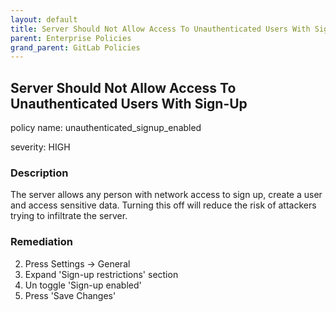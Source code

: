 ```yaml
---
layout: default
title: Server Should Not Allow Access To Unauthenticated Users With Sign-Up
parent: Enterprise Policies
grand_parent: GitLab Policies
---
```



## Server Should Not Allow Access To Unauthenticated Users With Sign-Up
policy name: unauthenticated_signup_enabled

severity: HIGH

### Description
The server allows any person with network access to sign up, create a user and access sensitive data. Turning this off will reduce the risk of attackers trying to infiltrate the server.


### Remediation
2. Press Settings -> General
3. Expand 'Sign-up restrictions' section
4. Un toggle 'Sign-up enabled'
5. Press 'Save Changes'




